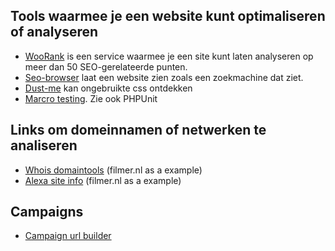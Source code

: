 ## Tools waarmee je een website kunt optimaliseren of analyseren

* [WooRank](http://www.woorank.com) is een service waarmee je een site kunt laten analyseren op meer dan 50 SEO-gerelateerde punten.
* [Seo-browser](http://www.seo-browser.com/) laat een website zien zoals een zoekmachine dat ziet.
* [Dust-me](http://www.sitepoint.com/dustmeselectors) kan ongebruikte css ontdekken
* [Marcro testing](http://seleniumhq.org). Zie ook PHPUnit

## Links om domeinnamen of netwerken te analiseren
* [Whois domaintools](http://whois.domaintools.com/filmer.nl) (filmer.nl as a example)
* [Alexa site info](http://www.alexa.com/siteinfo/filmer.nl) (filmer.nl as a example)

## Campaigns
* [Campaign url builder](https://ga-dev-tools.appspot.com/campaign-url-builder/)

